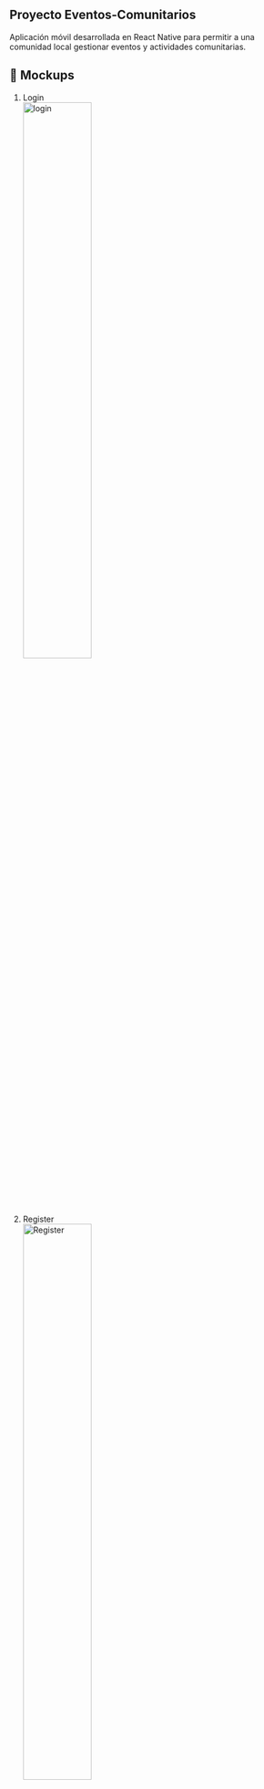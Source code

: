 ## Proyecto Eventos-Comunitarios
Aplicación móvil desarrollada en React Native para permitir a una comunidad local gestionar eventos y actividades comunitarias.

## 🎨 Mockups

1. Login  
   <img src="./images/login.png" alt="login" width="50%">
2. Register  
   <img src="./images/register.png" alt="Register" width="50%">
3. Eventos  
   <img src="./images/Eventos.png" alt="Eventos" width="50%">
4. Crear evento  
   <img src="./images/crear%20evento.png" alt="Crear evento" width="50%">
5. Descripción de evento  
   <img src="./images/Descripcion%20eventos.png" alt="Descripción de evento" width="50%">
6. Editar evento  
   <img src="./images/editar%20evento.png" alt="Editar evento" width="50%">
7. Eliminar evento  
   <img src="./images/eliminar%20evento.png" alt="Eliminar evento" width="50%">

---

## 🚀 Tecnologías

- [React Native](https://reactnative.dev/)
- [Expo Router](https://expo.dev/router)
- [Firebase (Firestore & Auth)](https://firebase.google.com/)
- [React Native Calendars](https://github.com/wix/react-native-calendars)
- [React Native Flash Message](https://github.com/luckyseven/react-native-flash-message)

---

## 📦 Requisitos previos

- Node.js ≥ 18.x
- Expo CLI (`npm install -g expo-cli`)
- Una cuenta de Firebase con un proyecto creado
- Archivo `firebase.ts` con la configuración de Firebase dentro de `config/`

---

## Guia de Instalación 💻

1. Seleccionar una carpeta de su equipo local donde clonará y almacenará el repositorio
2. Una vez seleccionada la carpeta, abra "Git Bash" y ejecute el comando `git clone https://github.com/FsquijadaA/Eventos-comunitarios`
3. Crear una rama de colaboración para poder agregar los cambios realizados a Github.
4. Una vez esté conectado al repositorio y haya creado su rama, puede comenzar a colaborar desde su equipo local.
5. Ejecute el comando `npm install` para instalar las dependencias necesarias.
6. Ejecute `npx expo start` para iniciar el proyecto, `npx expo start --web` para navegador o escanee el QR en su celular.
7. Realice los cambios y use:
   - `git add -A`
   - `git commit -m "comentario"`
   - `git push -u origin SuRama`

---

## 👥 Integrantes Grupo teórico #G01T

- Carlos Adalberto Campos Hernández - CH222748  
- José Valentín Corcios Segovia - CS232913  
- Ludwin Enrique Martínez Alfaro - MA222763  
- Fernando Samuel Quijada Arévalo - QA190088  

---

## Licencia 📄

Este proyecto está bajo la licencia **Atribución-NoComercial-CompartirIgual 4.0 Internacional (CC BY-NC-SA 4.0)**.  
Usted es libre de:  
- **Compartir** — copiar y redistribuir el material en cualquier medio o formato  
- **Adaptar** — remezclar, transformar y construir a partir del material  
La licenciante no puede revocar estas libertades en tanto usted siga los términos de la licencia.

---

## Enlaces de interés 👀

- [Tablero en Trello] - https://trello.com/invite/b/68367e9994ddd7e64455f976/ATTIce0630d5d8240bb515a0264db9e38008141B74C5/proyecto-dps  
- [Video de funcionamiento] - https://drive.google.com/file/d/13ATLlU5jblPA9pmxqYwKljCbGO724x84/view?usp=sharing
- [Manual de usuario] - https://drive.google.com/file/d/1g42SEDzP7UJJBpe99kHp3rPEPamCJ7_O/view?usp=sharing
- [Enlace a Mockups] - https://balsamiq.cloud/srifj34/pugqnwh  
